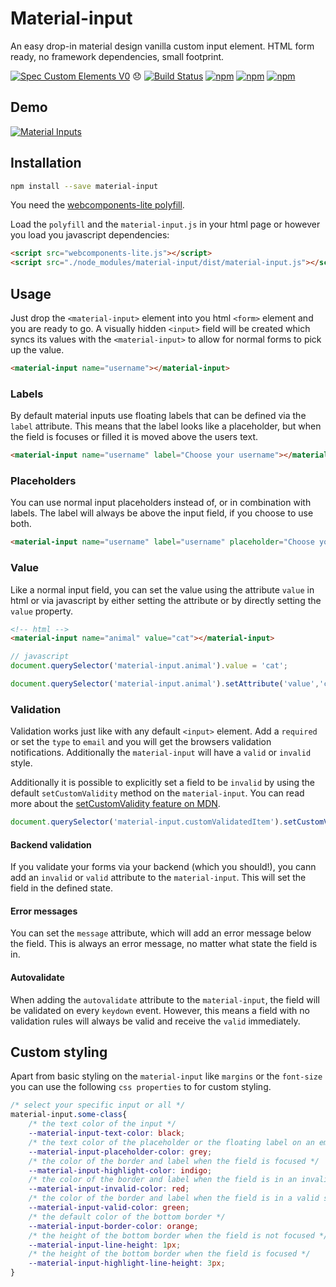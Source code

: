 # Material-input
An easy drop-in material design vanilla custom input element. HTML form ready, no framework dependencies, small footprint.

[![Spec Custom Elements V0](https://img.shields.io/badge/spec-custom%20elements%20v0-979797.svg?style=flat-square)](https://www.w3.org/TR/custom-elements/) 😞
[![Build Status](https://img.shields.io/travis/nuclei/material-input/master.svg?style=flat-square)](https://travis-ci.org/nuclei/material-input) [![npm](https://img.shields.io/npm/v/material-input.svg?style=flat-square)](https://www.npmjs.com/package/material-input) [![npm](https://img.shields.io/npm/dt/material-input.svg?style=flat-square)](https://www.npmjs.com/package/material-input) [![npm](https://img.shields.io/npm/l/material-input.svg?style=flat-square)](https://github.com/nuclei/material-input/blob/master/LICENSE)

## Demo
[![Material Inputs](https://cloud.githubusercontent.com/assets/813754/19432757/350079e4-945e-11e6-9593-e2174285c435.png)](https://nuclei.github.io/material-input/index.html)


<!---
```
<custom-element-demo>
  <template>
    <script src="docs/webcomponentsjs/webcomponents.js"></script>
    <script src="src/material-input.js"></script>
    <material-input name="form" label="Email address" style="font-family: sans-serif;"></material-input>
  </template>
</custom-element-demo>
```
-->

## Installation
```bash
npm install --save material-input
```

You need the [webcomponents-lite polyfill](https://github.com/webcomponents/webcomponentsjs).

Load the `polyfill` and the `material-input.js` in your html page or however you load you javascript dependencies:
```html
<script src="webcomponents-lite.js"></script>
<script src="./node_modules/material-input/dist/material-input.js"></script>
```

## Usage
Just drop the `<material-input>` element into you html `<form>` element and you are ready to go. A visually hidden `<input>` field will be created which syncs its values with the `<material-input>` to allow for normal forms to pick up the value.


```html
<material-input name="username"></material-input>
```

### Labels
By default material inputs use floating labels that can be defined via the `label` attribute. This means that the label looks like a placeholder, but when the field is focuses or filled it is moved above the users text.

```html
<material-input name="username" label="Choose your username"></material-input>
```

### Placeholders
You can use normal input placeholders instead of, or in combination with labels. The label will always be above the input field, if you choose to use both.

```html
<material-input name="username" label="username" placeholder="Choose your username"></material-input>
```

### Value
Like a normal input field, you can set the value using the attribute `value` in html or via javascript by either setting the attribute or by directly setting the `value` property.

```html
<!-- html -->
<material-input name="animal" value="cat"></material-input>
```

```javascript
// javascript
document.querySelector('material-input.animal').value = 'cat';

document.querySelector('material-input.animal').setAttribute('value','cat');
```

### Validation
Validation works just like with any default `<input>` element. Add a `required` or set the `type` to `email` and you will get the browsers validation notifications. Additionally the `material-input` will have a `valid` or `invalid` style.

Additionally it is possible to explicitly set a field to be `invalid` by using the default `setCustomValidity` method on the `material-input`. You can read more about the [setCustomValidity feature on MDN](https://developer.mozilla.org/en-US/docs/Web/Guide/HTML/HTML5/Constraint_validation#Controlling_the_text_of_constraints_violation).

```javascript
document.querySelector('material-input.customValidatedItem').setCustomValidity('This is not valid.');
```

#### Backend validation
If you validate your forms via your backend (which you should!), you cann add an `invalid` or `valid` attribute to the `material-input`. This will set the field in the defined state.

#### Error messages
You can set the `message` attribute, which will add an error message below the field. This is always an error message, no matter what state the field is in.

#### Autovalidate
When adding the `autovalidate` attribute to the `material-input`, the field will be validated on every `keydown` event. However, this means a field with no validation rules will always be valid and receive the `valid` immediately.

## Custom styling
Apart from basic styling on the `material-input` like `margins` or the `font-size` you can use the following `css properties` to for custom styling.

```css
/* select your specific input or all */
material-input.some-class{
    /* the text color of the input */
    --material-input-text-color: black;
    /* the text color of the placeholder or the floating label on an empty field */
    --material-input-placeholder-color: grey;
    /* the color of the border and label when the field is focused */
    --material-input-highlight-color: indigo;
    /* the color of the border and label when the field is in an invalid state */
    --material-input-invalid-color: red;
    /* the color of the border and label when the field is in a valid state */
    --material-input-valid-color: green;
    /* the default color of the bottom border */
    --material-input-border-color: orange;
    /* the height of the bottom border when the field is not focused */
    --material-input-line-height: 1px;
    /* the height of the bottom border when the field is focused */
    --material-input-highlight-line-height: 3px;
}
```

